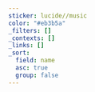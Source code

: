 ```yaml
---
sticker: lucide//music
color: "#eb3b5a"
_filters: []
_contexts: []
_links: []
_sort:
  field: name
  asc: true
  group: false
---
```

